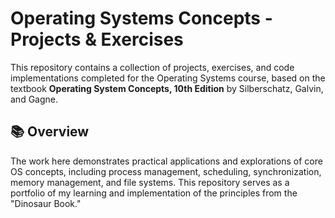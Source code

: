 # Operating Systems Concepts - Projects & Exercises

This repository contains a collection of projects, exercises, and code implementations completed for the Operating Systems course, based on the textbook **Operating System Concepts, 10th Edition** by Silberschatz, Galvin, and Gagne.

## 📚 Overview

The work here demonstrates practical applications and explorations of core OS concepts, including process management, scheduling, synchronization, memory management, and file systems. This repository serves as a portfolio of my learning and implementation of the principles from the "Dinosaur Book."
